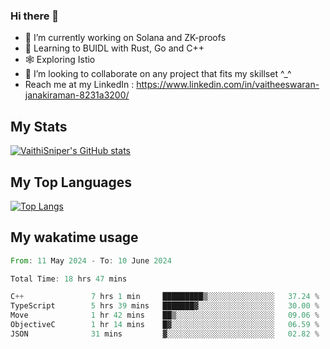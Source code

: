 ### Hi there 👋

- 🔭 I’m currently working on Solana and ZK-proofs
- 📖 Learning to BUIDL with Rust, Go and C++
- 🕸️ Exploring Istio
- 👯 I’m looking to collaborate on any project that fits my skillset ^_^
- Reach me at my LinkedIn : https://www.linkedin.com/in/vaitheeswaran-janakiraman-8231a3200/

## My Stats
[![VaithiSniper's GitHub stats](https://github-readme-stats.vercel.app/api?username=VaithiSniper&hide=stars&theme=radical)](https://github.com/anuraghazra/github-readme-stats)

## My Top Languages

[![Top Langs](https://github-readme-stats.vercel.app/api/top-langs/?username=VaithiSniper&layout=compact)](https://github.com/anuraghazra/github-readme-stats)

## My wakatime usage

<!--START_SECTION:waka-->

```rust
From: 11 May 2024 - To: 10 June 2024

Total Time: 18 hrs 47 mins

C++               7 hrs 1 min     █████████▒░░░░░░░░░░░░░░░   37.24 %
TypeScript        5 hrs 39 mins   ███████▓░░░░░░░░░░░░░░░░░   30.00 %
Move              1 hr 42 mins    ██▒░░░░░░░░░░░░░░░░░░░░░░   09.06 %
ObjectiveC        1 hr 14 mins    █▓░░░░░░░░░░░░░░░░░░░░░░░   06.59 %
JSON              31 mins         ▓░░░░░░░░░░░░░░░░░░░░░░░░   02.82 %
```

<!--END_SECTION:waka-->
